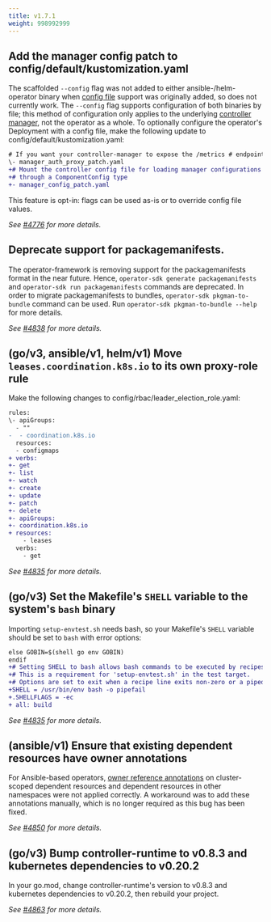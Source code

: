 ```yaml
---
title: v1.7.1
weight: 998992999
---
```


## Add the manager config patch to config/default/kustomization.yaml

The scaffolded `--config` flag was not added to either ansible-/helm-operator binary when [config file](https://master.book.kubebuilder.io/component-config-tutorial/tutorial.html) support was originally added, so does not currently work. The `--config` flag supports configuration of both binaries by file; this method of configuration only applies to the underlying [controller manager](https://pkg.go.dev/sigs.k8s.io/controller-runtime/pkg/manager#Manager), not the operator as a whole. To optionally configure the operator's Deployment with a config file, make the following update to config/default/kustomization.yaml:
```diff 
# If you want your controller-manager to expose the /metrics # endpoint w/o any authn/z, please comment the following line. 
\- manager_auth_proxy_patch.yaml 
+# Mount the controller config file for loading manager configurations 
+# through a ComponentConfig type 
+- manager_config_patch.yaml 
```
This feature is opt-in: flags can be used as-is or to override config file values.

_See [#4776](https://github.com/operator-framework/operator-sdk/pull/4776) for more details._

## Deprecate support for packagemanifests.

The operator-framework is removing support for the packagemanifests format in the near future. Hence, `operator-sdk generate packagemanifests` and `operator-sdk run packagemanifests` commands are deprecated. In order to migrate packagemanifests to bundles, `operator-sdk pkgman-to-bundle` command can be used. Run `operator-sdk pkgman-to-bundle --help` for more details.

_See [#4838](https://github.com/operator-framework/operator-sdk/pull/4838) for more details._

## (go/v3, ansible/v1, helm/v1) Move `leases.coordination.k8s.io` to its own proxy-role rule

Make the following changes to config/rbac/leader_election_role.yaml:
```diff
rules:
\- apiGroups:
  - ""
-  - coordination.k8s.io
  resources:
  - configmaps
+ verbs: 
+- get 
+- list 
+- watch 
+- create 
+- update 
+- patch 
+- delete 
+- apiGroups: 
+- coordination.k8s.io 
+ resources:
    - leases
  verbs:
    - get
```

_See [#4835](https://github.com/operator-framework/operator-sdk/pull/4835) for more details._

## (go/v3) Set the Makefile's `SHELL` variable to the system's `bash` binary

Importing `setup-envtest.sh` needs bash, so your Makefile's `SHELL` variable should be set to `bash` with error options:
```diff
else GOBIN=$(shell go env GOBIN)
endif
+# Setting SHELL to bash allows bash commands to be executed by recipes. 
+# This is a requirement for 'setup-envtest.sh' in the test target. 
+# Options are set to exit when a recipe line exits non-zero or a piped command fails. 
+SHELL = /usr/bin/env bash -o pipefail 
+.SHELLFLAGS = -ec 
+ all: build 
```
_See [#4835](https://github.com/operator-framework/operator-sdk/pull/4835) for more details._

## (ansible/v1) Ensure that existing dependent resources have owner annotations

For Ansible-based operators, [owner reference annotations](https://sdk.operatorframework.io/docs/building-operators/ansible/reference/retroactively-owned-resources/)
on cluster-scoped dependent resources and dependent resources in other namespaces were not applied correctly.
A workaround was to add these annotations manually, which is no longer required as this bug has been fixed.

_See [#4850](https://github.com/operator-framework/operator-sdk/pull/4850) for more details._

## (go/v3) Bump controller-runtime to v0.8.3 and kubernetes dependencies to v0.20.2

In your go.mod, change controller-runtime's version to v0.8.3 and kubernetes dependencies  to v0.20.2, then rebuild your project.

_See [#4863](https://github.com/operator-framework/operator-sdk/pull/4863) for more details._

